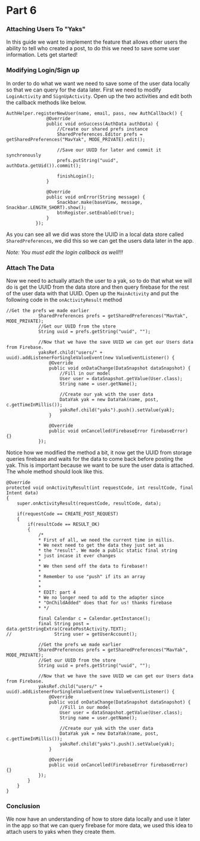 # Part 6


### Attaching Users To "Yaks"

In this guide we want to implement the feature that allows other users
the ability to tell who created a post, to do this we need to save some user
information. Lets get started!


### Modifying Login/Sign up

In order to do what we want we need to save some of the user data locally so
that we can query for the data later. First we need to modify `LoginActivity`
and `SignUpActivity`. Open up the two activities and edit both the callback
methods like below.

```
AuthHelper.registerNewUser(name, email, pass, new AuthCallback() {
               @Override
               public void onSuccess(AuthData authData) {
                   //Create our shared prefs instance
                   SharedPreferences.Editor prefs = getSharedPreferences("MavYak", MODE_PRIVATE).edit();

                   //Save our UUID for later and commit it synchronously
                   prefs.putString("uuid", authData.getUid()).commit();

                   finishLogin();
               }

               @Override
               public void onError(String message) {
                   Snackbar.make(baseView, message, Snackbar.LENGTH_SHORT).show();
                   btnRegister.setEnabled(true);
               }
           });
```
As you can see all we did was store the UUID in a local data store called
`SharedPreferences`, we did this so we can get the users data later in the app.

*Note: You must edit the login callback as well!!!*


### Attach The Data

Now we need to actually attach the user to a yak, so to do that what we will do
is get the UUID from the data store and then query firebase for the rest of the
user data with that UUID. Open up the `MainActivity` and put the following code
in the `onActivityResult` method

```
//Get the prefs we made earlier
            SharedPreferences prefs = getSharedPreferences("MavYak", MODE_PRIVATE);
            //Get our UUID from the store
            String uuid = prefs.getString("uuid", "");

            //Now that we have the save UUID we can get our Users data from Firebase.
            yaksRef.child("users/" + uuid).addListenerForSingleValueEvent(new ValueEventListener() {
                @Override
                public void onDataChange(DataSnapshot dataSnapshot) {
                    //Fill in our model
                    User user = dataSnapshot.getValue(User.class);
                    String name = user.getName();

                    //Create our yak with the user data
                    DataYak yak = new DataYak(name, post, c.getTimeInMillis());
                    yaksRef.child("yaks").push().setValue(yak);
                }

                @Override
                public void onCancelled(FirebaseError firebaseError) {}
            });
```

Notice how we modified the method a bit, it now get the UUID from storage
queries firebase and waits for the data to come back before posting the yak.
This is important because we want to be sure the user data is attached. The
whole method should look like this.

```
@Override
protected void onActivityResult(int requestCode, int resultCode, final Intent data)
{
    super.onActivityResult(requestCode, resultCode, data);

    if(requestCode == CREATE_POST_REQUEST)
    {
        if(resultCode == RESULT_OK)
        {
            /*
            * First of all, we need the current time in millis.
            * We next need to get the data they just set as
            * the "result". We made a public static final string
            * just incase it ever changes
            *
            * We then send off the data to firebase!!
            *
            * Remember to use "push" if its an array
            *
            *
            * EDIT: part 4
            * We no longer need to add to the adapter since
            * "OnChildAdded" does that for us! thanks firebase
            * */

            final Calendar c = Calendar.getInstance();
            final String post = data.getStringExtra(CreatePostActivity.TEXT);
//                String user = getUserAccount();

            //Get the prefs we made earlier
            SharedPreferences prefs = getSharedPreferences("MavYak", MODE_PRIVATE);
            //Get our UUID from the store
            String uuid = prefs.getString("uuid", "");

            //Now that we have the save UUID we can get our Users data from Firebase.
            yaksRef.child("users/" + uuid).addListenerForSingleValueEvent(new ValueEventListener() {
                @Override
                public void onDataChange(DataSnapshot dataSnapshot) {
                    //Fill in our model
                    User user = dataSnapshot.getValue(User.class);
                    String name = user.getName();

                    //Create our yak with the user data
                    DataYak yak = new DataYak(name, post, c.getTimeInMillis());
                    yaksRef.child("yaks").push().setValue(yak);
                }

                @Override
                public void onCancelled(FirebaseError firebaseError) {}
            });
        }
    }
}
```

### Conclusion
We now have an understanding of how to store data locally and use it later in the
app so that we can query firebase for more data, we used this idea to attach
users to yaks when they create them.
